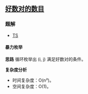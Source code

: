 ## [好数对的数目](https://leetcode.cn/problems/number-of-good-pairs/)

### 题解
+ [TS](../../ts/1536/1512.ts)

#### 暴力枚举
**思路**
循环枚举出 (i, j) 满足好数对的条件。

**复杂度分析**
+ 时间复杂度：O(n²)。
+ 空间复杂度：O(1)。